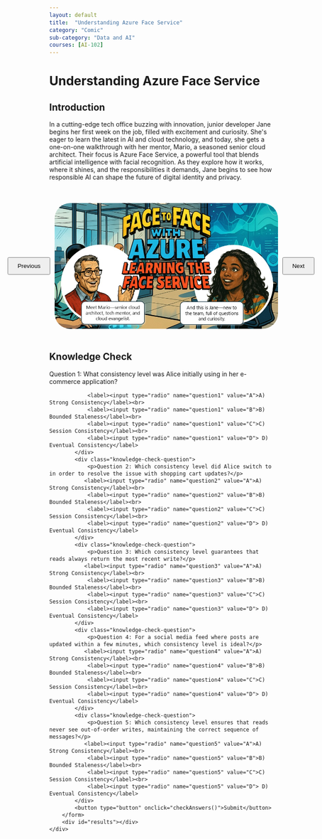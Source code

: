 ```yaml
---
layout: default
title:  "Understanding Azure Face Service"
category: "Comic"
sub-category: "Data and AI"
courses: [AI-102]
---
```



# Understanding Azure Face Service

## Introduction
In a cutting-edge tech office buzzing with innovation, junior developer Jane begins her first week on the job, filled with excitement and curiosity. She's eager to learn the latest in AI and cloud technology, and today, she gets a one-on-one walkthrough with her mentor, Mario, a seasoned senior cloud architect. Their focus is Azure Face Service, a powerful tool that blends artificial intelligence with facial recognition. As they explore how it works, where it shines, and the responsibilities it demands, Jane begins to see how responsible AI can shape the future of digital identity and privacy. 

<html lang="en">
<head>
    <meta charset="UTF-8">
    <meta name="viewport" content="width=device-width, initial-scale=1.0">
    <title>Image Carousel</title>
    <style>
        .carousel-container {
            display: flex;
            align-items: center;
            justify-content: center;
            margin-top: 50px;
        }
        .carousel-image {
            width: 800px;
            max-height: 700px;
            transition: transform 0.3s ease;
            cursor: pointer;
         border-radius: 35px;
        }
        .carousel-image.enlarged {
            transform: scale(1.5);
        }
        .carousel-button {
            padding: 10px 20px;
            margin: 0 10px;
            cursor: pointer;
        }
        .knowledge-check {
            margin-top: 50px;
        }
        .knowledge-check-question {
            margin-bottom: 20px;
        }
        .correct {
            color: green;
        }
        .incorrect {
            color: red;
        }
    </style>
</head>
<body>
    <div class="carousel-container">
        <button class="carousel-button" onclick="prevImage()">Previous</button>
        <img id="carousel" class="carousel-image" src="./images/face1.JPG" alt="Image Carousel" onclick="toggleEnlarge()" class="img-fluid">
        <button class="carousel-button" onclick="nextImage()">Next</button>
    </div>

  <div class="knowledge-check">
        <h2>Knowledge Check</h2>
        <form id="knowledgeCheckForm">
            <div class="knowledge-check-question">
                <p>Question 1: What consistency level was Alice initially using in her e-commerce application?</p>
                
                <label><input type="radio" name="question1" value="A">A) Strong Consistency</label><br>
                <label><input type="radio" name="question1" value="B">B) Bounded Staleness</label><br>
                <label><input type="radio" name="question1" value="C">C) Session Consistency</label><br>
                <label><input type="radio" name="question1" value="D"> D) Eventual Consistency</label>
            </div>
            <div class="knowledge-check-question">
                <p>Question 2: Which consistency level did Alice switch to in order to resolve the issue with shopping cart updates?</p>
               <label><input type="radio" name="question2" value="A">A) Strong Consistency</label><br>
                <label><input type="radio" name="question2" value="B">B) Bounded Staleness</label><br>
                <label><input type="radio" name="question2" value="C">C) Session Consistency</label><br>
                <label><input type="radio" name="question2" value="D"> D) Eventual Consistency</label>
            </div>
            <div class="knowledge-check-question">
                <p>Question 3: Which consistency level guarantees that reads always return the most recent write?</p>
               <label><input type="radio" name="question3" value="A">A) Strong Consistency</label><br>
                <label><input type="radio" name="question3" value="B">B) Bounded Staleness</label><br>
                <label><input type="radio" name="question3" value="C">C) Session Consistency</label><br>
                <label><input type="radio" name="question3" value="D"> D) Eventual Consistency</label>
            </div>
            <div class="knowledge-check-question">
                <p>Question 4: For a social media feed where posts are updated within a few minutes, which consistency level is ideal?</p>
               <label><input type="radio" name="question4" value="A">A) Strong Consistency</label><br>
                <label><input type="radio" name="question4" value="B">B) Bounded Staleness</label><br>
                <label><input type="radio" name="question4" value="C">C) Session Consistency</label><br>
                <label><input type="radio" name="question4" value="D"> D) Eventual Consistency</label>
            </div>            
            <div class="knowledge-check-question">
                <p>Question 5: Which consistency level ensures that reads never see out-of-order writes, maintaining the correct sequence of messages?</p>
               <label><input type="radio" name="question5" value="A">A) Strong Consistency</label><br>
                <label><input type="radio" name="question5" value="B">B) Bounded Staleness</label><br>
                <label><input type="radio" name="question5" value="C">C) Session Consistency</label><br>
                <label><input type="radio" name="question5" value="D"> D) Eventual Consistency</label>
            </div>               
            <button type="button" onclick="checkAnswers()">Submit</button>
        </form>
        <div id="results"></div>
    </div>

    
  <script>
        const images = ["./images/face1.JPG", "./images/face2.JPG", "./images/face3.JPG", "./images/face4.JPG", "./images/face5.JPG", "./images/face6.JPG", "./images/face7.JPG", "./images/face8.JPG"];
        let currentIndex = 0;

        function showImage(index) {
            const carousel = document.getElementById('carousel');
            carousel.src = images[index];
        }

        function nextImage() {
            currentIndex = (currentIndex + 1) % images.length;
            showImage(currentIndex);
        }

        function prevImage() {
            currentIndex = (currentIndex - 1 + images.length) % images.length;
            showImage(currentIndex);
        }

        function toggleEnlarge() {
            const carousel = document.getElementById('carousel');
            carousel.classList.toggle('enlarged');
        }

            function checkAnswers() {
            const answers = {
                question1: 'D',
                question2: 'C',
                question3: 'A',
                question4: 'B',
                question5: 'D'
            
               
            };

            let score = 0;
            const form = document.getElementById('knowledgeCheckForm');
            const results = document.getElementById('results');
            results.innerHTML = '';

            for (const [question, correctAnswer] of Object.entries(answers)) {
                const selected = form.querySelector(`input[name="${question}"]:checked`);
                const questionElement = form.querySelector(`input[name="${question}"][value="${correctAnswer}"]`).parentElement;
                if (selected && selected.value === correctAnswer) {
                    score++;
                    questionElement.classList.add('correct');
                } else if (selected) {
                    selected.parentElement.classList.add('incorrect');
                    questionElement.classList.add('correct');
                } else {
                    questionElement.classList.add('correct');
                }
            }

  

            results.innerHTML = `You got ${score} out of ${Object.keys(answers).length} correct.`;
        }
    </script>
</body>
</html>
